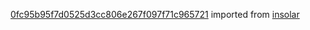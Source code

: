 [0fc95b95f7d0525d3cc806e267f097f71c965721](https://github.com/insolar/insolar/commit/0fc95b95f7d0525d3cc806e267f097f71c965721) imported from [insolar](https://github.com/insolar/insolar)
